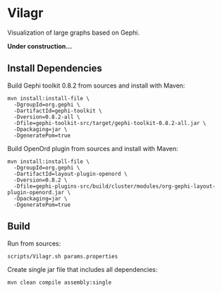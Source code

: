 Vilagr
======

Visualization of large graphs based on Gephi.

**Under construction...**


Install Dependencies
--------------------

Build Gephi toolkit 0.8.2 from sources and install with Maven:

    mvn install:install-file \
      -DgroupId=org.gephi \
      -DartifactId=gephi-toolkit \
      -Dversion=0.8.2-all \
      -Dfile=gephi-toolkit-src/target/gephi-toolkit-0.8.2-all.jar \
      -Dpackaging=jar \
      -DgeneratePom=true

Build OpenOrd plugin from sources and install with Maven:

    mvn install:install-file \
      -DgroupId=org.gephi \
      -DartifactId=layout-plugin-openord \
      -Dversion=0.8.2 \
      -Dfile=gephi-plugins-src/build/cluster/modules/org-gephi-layout-plugin-openord.jar \
      -Dpackaging=jar \
      -DgeneratePom=true


Build
-----

Run from sources:

    scripts/Vilagr.sh params.properties

Create single jar file that includes all dependencies:

    mvn clean compile assembly:single
